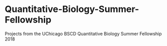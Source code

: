 # Quantitative-Biology-Summer-Fellowship
Projects from the UChicago BSCD Quantitative Biology Summer Fellowship 2018 
